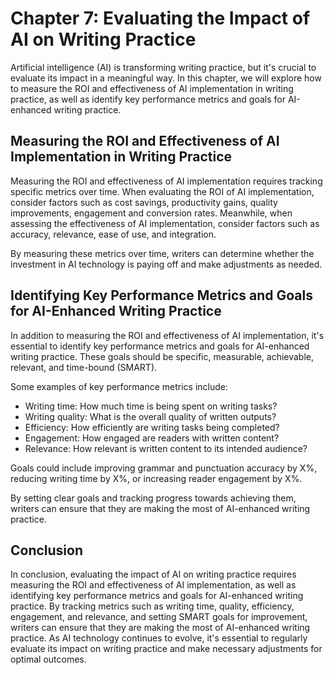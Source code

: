 Chapter 7: Evaluating the Impact of AI on Writing Practice
==========================================================

Artificial intelligence (AI) is transforming writing practice, but it's crucial to evaluate its impact in a meaningful way. In this chapter, we will explore how to measure the ROI and effectiveness of AI implementation in writing practice, as well as identify key performance metrics and goals for AI-enhanced writing practice.

Measuring the ROI and Effectiveness of AI Implementation in Writing Practice
----------------------------------------------------------------------------

Measuring the ROI and effectiveness of AI implementation requires tracking specific metrics over time. When evaluating the ROI of AI implementation, consider factors such as cost savings, productivity gains, quality improvements, engagement and conversion rates. Meanwhile, when assessing the effectiveness of AI implementation, consider factors such as accuracy, relevance, ease of use, and integration.

By measuring these metrics over time, writers can determine whether the investment in AI technology is paying off and make adjustments as needed.

Identifying Key Performance Metrics and Goals for AI-Enhanced Writing Practice
------------------------------------------------------------------------------

In addition to measuring the ROI and effectiveness of AI implementation, it's essential to identify key performance metrics and goals for AI-enhanced writing practice. These goals should be specific, measurable, achievable, relevant, and time-bound (SMART).

Some examples of key performance metrics include:

* Writing time: How much time is being spent on writing tasks?
* Writing quality: What is the overall quality of written outputs?
* Efficiency: How efficiently are writing tasks being completed?
* Engagement: How engaged are readers with written content?
* Relevance: How relevant is written content to its intended audience?

Goals could include improving grammar and punctuation accuracy by X%, reducing writing time by X%, or increasing reader engagement by X%.

By setting clear goals and tracking progress towards achieving them, writers can ensure that they are making the most of AI-enhanced writing practice.

Conclusion
----------

In conclusion, evaluating the impact of AI on writing practice requires measuring the ROI and effectiveness of AI implementation, as well as identifying key performance metrics and goals for AI-enhanced writing practice. By tracking metrics such as writing time, quality, efficiency, engagement, and relevance, and setting SMART goals for improvement, writers can ensure that they are making the most of AI-enhanced writing practice. As AI technology continues to evolve, it's essential to regularly evaluate its impact on writing practice and make necessary adjustments for optimal outcomes.
